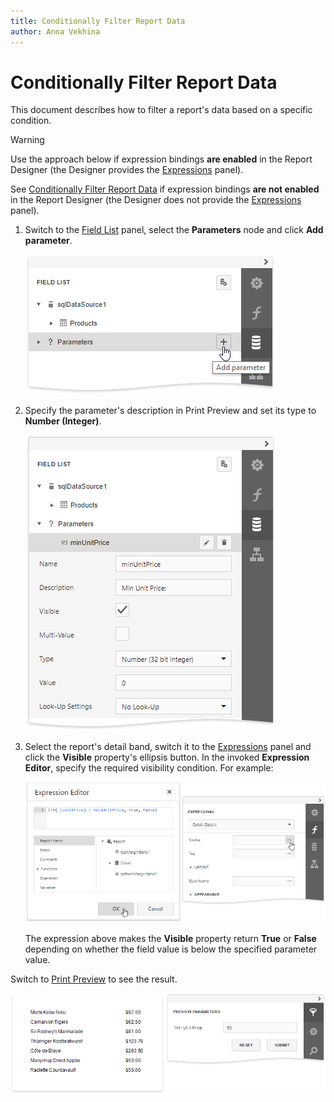 ```yaml
---
title: Conditionally Filter Report Data
author: Anna Vekhina
---
```

# Conditionally Filter Report Data

This document describes how to filter a report's data based on a specific condition.

> [!Warning]
> Use the approach below if expression bindings **are enabled** in the Report Designer (the Designer provides the [Expressions](../../report-designer-tools/ui-panels/expressions-panel.md) panel).
>
> See [Conditionally Filter Report Data](../shape-data-data-bindings/conditionally-filter-report-data.md) if expression bindings **are not enabled** in the Report Designer (the Designer does not provide the [Expressions](../../report-designer-tools/ui-panels/expressions-panel.md) panel).

1. Switch to the [Field List](../../report-designer-tools/ui-panels/field-list.md) panel, select the **Parameters** node and click **Add parameter**.
	
	![](../../../../images/eurd-web-shaping-filter-add-parameter.png)

2. Specify the parameter's description in Print Preview and set its type to **Number (Integer)**.
	
	![](../../../../images/eurd-web-shaping-filter-parameter-settings.png)

3. Select the report's detail band, switch it to the [Expressions](../../report-designer-tools/ui-panels/expressions-panel.md) panel and click the **Visible** property's ellipsis button. In the invoked **Expression Editor**, specify the required visibility condition. For example:
	
	![](../../../../images/eurd-web-shaping-formatting-rule-filter-condition.png)
	
	The expression above makes the **Visible** property return **True** or **False** depending on whether the field value is below the specified parameter value.

Switch to [Print Preview](../../preview-print-and-export-reports.md) to see the result. 

![](../../../../images/eurd-web-shaping-filter-result.png)